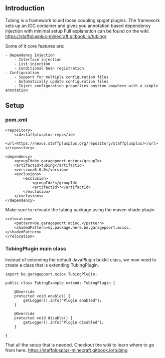 ## Introduction

Tubing is a framework to aid loose coupling spigot plugins.
The framework sets up an IOC container and gives you annotation based dependency injection with minimal setup
Full explanation can be found on the wiki: https://staffplusplus-minecraft.gitbook.io/tubing/

Some of it core features are:

    - Dependency Injection
        - Interface injection
        - List injection
        - Conditional bean registration
    - Configuration
        - Support for multiple configuration files
        - Automatically update configuration files
        - Inject configuration properties anytime anywhere with a simple annotation

## Setup

### pom.xml

```
<repository>
    <id>staffplusplus-repo</id>
    <url>https://nexus.staffplusplus.org/repository/staffplusplus/</url>
</repository>
```

```
<dependency>
    <groupId>be.garagepoort.mcioc</groupId>
    <artifactId>tubing</artifactId>
    <version>6.0.0</version>
    <exclusions>
        <exclusion>
            <groupId>*</groupId>
            <artifactId>*</artifactId>
        </exclusion>
    </exclusions>
</dependency>
```

Make sure to relocate the tubing package using the maven shade plugin

```
<relocation>
    <pattern>be.garagepoort.mcioc.</pattern>
    <shadedPattern>my.package.here.be.garagepoort.mcioc.</shadedPattern>
</relocation>
```

### TubingPlugin main class

Instead of extending the default JavaPlugin bukkit class, we now need to create a class that is extending TubingPlugin.

```
import be.garagepoort.mcioc.TubingPlugin;

public class TubingExample extends TubingPlugin {

    @Override
    protected void enable() {
        getLogger().info("Plugin enabled");
    }

    @Override
    protected void disable() {
        getLogger().info("Plugin disabled");
    }

}
```

That all the setup that is needed. 
Checkout the wiki to learn where to go from here. 
https://staffplusplus-minecraft.gitbook.io/tubing
